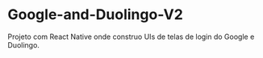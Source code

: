 # Google-and-Duolingo-V2
Projeto com React Native onde construo UIs de telas de login do Google e Duolingo.
